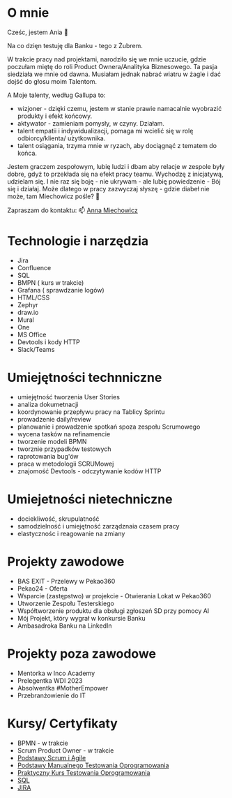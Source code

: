 # O mnie

Cześc, jestem Ania 👋

Na co dzięn testuję dla Banku - tego z Żubrem. 

W trakcie pracy nad projektami, narodziło się we mnie uczucie, gdzie poczułam miętę do roli Product Ownera/Analityka Biznesowego. 
Ta pasja siedziała we mnie od dawna. Musiałam jednak nabrać wiatru w żagle i dać dojść do głosu moim Talentom. 

A Moje talenty, według Gallupa to: 
* wizjoner - dzięki czemu, jestem w stanie prawie namacalnie wyobrazić produkty i efekt końcowy.
* aktywator - zamieniam pomysły, w czyny. Działam.
* talent empatii i indywidualizacji, pomaga mi wcielić się w rolę odbiorcy/klienta/ użytkownika.
* talent osiągania, trzyma mnie w ryzach, aby dociągnąć z tematem do końca. 

Jestem graczem zespołowym, lubię ludzi i dbam aby relacje w zespole były dobre, gdyż to przekłada się na efekt pracy teamu. 
Wychodzę z inicjatywą,  udzielam się. I nie raz się boję - nie ukrywam - ale lubię powiedzenie - Bój się i działaj. Może dlatego w pracy zazwyczaj słyszę - gdzie diabeł nie może, tam Miechowicz pośle? 🙂

Zapraszam do kontaktu:
📫 [Anna Miechowicz](https://www.linkedin.com/in/anna-miechowicz/)

# Technologie i narzędzia
* Jira
* Confluence
* SQL
* BMPN ( kurs w trakcie)
* Grafana ( sprawdzanie logów)
* HTML/CSS
* Zephyr
* draw.io
* Mural
* One
* MS Office
* Devtools i kody HTTP
* Slack/Teams

# Umiejętności technniczne
* umiejętność tworzenia User Stories
* analiza dokumetnacji 
* koordynowanie przepływu pracy na Tablicy Sprintu
* prowadzenie daily/review
* planowanie i prowadzenie spotkań spoza zespołu Scrumowego
* wycena tasków na refinamencie
* tworzenie modeli BPMN
* tworznie przypadków testowych
* raprotowania bug'ów
* praca w metodologii SCRUMowej
* znajomość Devtools - odczytywanie kodów HTTP

# Umiejetności nietechniczne
* dociekliwość, skrupulatność
* samodzielność i umiejętność zarządznaia czasem pracy
* elastycznośc i reagowanie na zmiany

# Projekty zawodowe
* BAS EXIT - Przelewy w Pekao360
* Pekao24 - Oferta
* Wsparcie (zastępstwo) w projekcie - Otwierania Lokat w Pekao360
* Utworzenie Zespołu Testerskiego
* Współtworzenie produktu dla obsługi zgłoszeń SD przy pomocy AI
* Mój Projekt, który wygrał w konkursie Banku 
* Ambasadroka Banku na LinkedIn

# Projekty poza zawodowe
* Mentorka w Inco Academy
* Prelegentka WDI 2023
* Absolwentka #MotherEmpower
* Przebranżowienie do IT
  
# Kursy/ Certyfikaty 
* BPMN - w trakcie
* Scrum Product Owner - w trakcie
* [Podstawy Scrum i Agile ](https://www.udemy.com/certificate/UC-0178b0b6-006f-4e96-b484-efdc82a77dae/)
* [Podstawy Manualnego Testowania Oprogramowania](https://www.udemy.com/certificate/UC-d62d5d1e-fd60-4e15-8ad9-99ef5a4b76cf/)
* [Praktyczny Kurs Testowania Oprogramowania](https://www.udemy.com/certificate/UC-79a62a03-9130-49bd-b6bc-e63200c57862/)
* [SQL](https://www.udemy.com/certificate/UC-f7d03661-637b-4816-ae02-3106145c355a/)
* [JIRA](https://www.udemy.com/certificate/UC-2b316b68-13f1-4faa-830c-d53df1e50e4b/)
